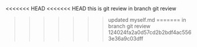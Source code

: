 <<<<<<< HEAD
<<<<<<< HEAD
this is git review
in branch git review
>>>>>>> updated myself.md
=======
in branch git review
>>>>>>> 124024fa2a0d57cd2b2bdf4ac5563e36a9c03dff
